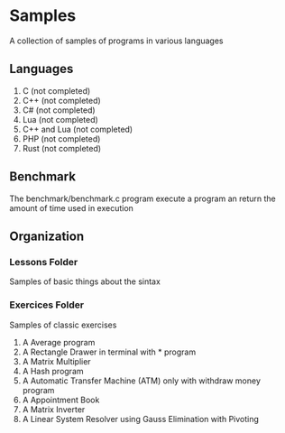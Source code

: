 # Samples

A collection of samples of programs in various languages

## Languages

1. C (not completed)
1. C++ (not completed)
1. C# (not completed)
1. Lua (not completed)
1. C++ and Lua (not completed)
1. PHP (not completed)
1. Rust (not completed) 

## Benchmark

The benchmark/benchmark.c program execute a program an return the amount of time used in execution

## Organization

### Lessons Folder

Samples of basic things about the sintax

### Exercices Folder

Samples of classic exercises

1. A Average program
1. A Rectangle Drawer in terminal with * program
1. A Matrix Multiplier
1. A Hash program
1. A Automatic Transfer Machine (ATM) only with withdraw money program
1. A Appointment Book
1. A Matrix Inverter
1. A Linear System Resolver using Gauss Elimination with Pivoting 